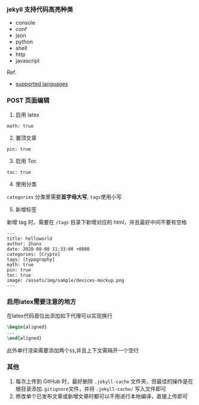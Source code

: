 ### jekyll 支持代码高亮种类

- console
- conf
- json
- python
- shell
- http
- javascript

Ref.
 - [supported languages](https://github.com/rouge-ruby/rouge/wiki/List-of-supported-languages-and-lexers)


### POST 页面编辑

1. 启用 latex

`math: true`

2. 置顶文章

`pin: true`

3. 启用 Toc

`toc: true`

4. 使用分类

`categories` 分类里需要**首字母大写**, `tags`使用小写

5. 新增标签

新增 tag 时，需要在 `/tags` 目录下新增对应的 html，并且最好中间不要有空格


```
---
title: helloworld
author: 2hanx
date: 2020-08-08 11:33:00 +0800
categories: [Crypto]
tags: [typography]
math: true
pin: true
toc: true
image: /assets/img/sample/devices-mockup.png
---
```

### 启用latex需要注意的地方

在latex代码首位出添加如下代理可以实现换行

```latex
\begin{aligned}
...
\end{aligned}
```

此外单行渲染需要添加两个`$$`,并且上下文需隔开一个空行

### 其他

1. 每次上传到 GitHub 时，最好删除 `.jekyll-cache` 文件夹，但最佳的操作是在根目录添加`.gitignore`文件，并将 `.jekyll-cache/` 写入文件即可
2. 修改单个已发布文章或新增文章时都可以不用进行本地编译，直接上传即可

